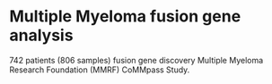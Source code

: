 # Multiple Myeloma fusion gene analysis

742 patients (806 samples) fusion gene discovery Multiple Myeloma Research Foundation (MMRF) CoMMpass Study.
